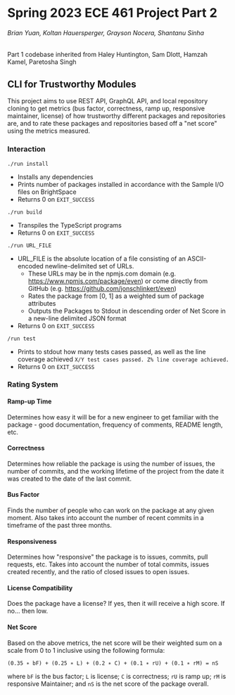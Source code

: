 # Spring 2023 ECE 461 Project Part 2
###### Brian Yuan, Koltan Hauersperger, Grayson Nocera, Shantanu Sinha
Part 1 codebase inherited from Haley Huntington, Sam Dlott, Hamzah Kamel, Paretosha Singh
## CLI for Trustworthy Modules
This project aims to use REST API, GraphQL API, and local repository cloning to get metrics (bus factor, correctness, ramp up, responsive maintainer, license) of how trustworthy different packages and repositories are, and to rate these packages and repositories based off a "net score" using the metrics measured.

### Interaction

```./run install```
- Installs any dependencies
- Prints number of packages installed in accordance with the Sample I/O files on BrightSpace
- Returns 0 on `EXIT_SUCCESS`

```./run build ```
- Transpiles the TypeScript programs
- Returns 0 on `EXIT_SUCCESS`

```./run URL_FILE```
- URL_FILE is the absolute location of a file consisting of an ASCII-encoded newline-delimited set of URLs.
    - These URLs may be in the npmjs.com domain (e.g. https://www.npmjs.com/package/even) or come directly from GitHub (e.g. https://github.com/jonschlinkert/even)
    - Rates the package from [0, 1] as a weighted sum of package attributes
    - Outputs the Packages to Stdout in descending order of Net Score in a new-line delimited JSON format
- Returns 0 on `EXIT_SUCCESS`

```/run test```
- Prints to stdout how many tests cases passed, as well as the line coverage achieved
 `X/Y test cases passed. Z% line coverage achieved.`
- Returns 0 on `EXIT_SUCCESS`

### Rating System
#### Ramp-up Time
Determines how easy it will be for a new engineer to get familiar with the package - good documentation, frequency of comments, README length, etc.
#### Correctness
Determines how reliable the package is using the number of issues, the number of commits, and the working lifetime of the project from the date it was created to the date of the last commit.
#### Bus Factor
Finds the number of people who can work on the package at any given moment. Also takes into account the number of recent commits in a timeframe of the past three months.
#### Responsiveness
Determines how "responsive" the package is to issues, commits, pull requests, etc. Takes into account the number of total commits, issues created recently, and the ratio of closed issues to open issues.
#### License Compatibility
Does the package have a license? If yes, then it will receive a high score. If no... then low. 

#### Net Score
Based on the above metrics, the net score will be their weighted sum on a scale from 0 to 1 inclusive using the following formula:  
  
```(0.35 ∗ bF) + (0.25 ∗ L) + (0.2 ∗ C) + (0.1 ∗ rU) + (0.1 ∗ rM) = nS```  
  
where ```bF``` is the bus factor; ```L``` is license; ```C``` is correctness; ```rU``` is ramp up; ```rM``` is responsive Maintainer; and ```nS``` is the net score of the package overall.
